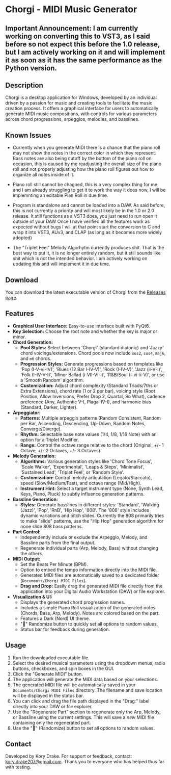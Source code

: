 # Chorgi - MIDI Music Generator


## Important Announcement: I am currently working on converting this to VST3, as I said before so not expect this before the 1.0 release, but I am actively working on it and will implement it as soon as it has the same performance as the Python version. 


## Description

Chorgi is a desktop application for Windows, developed by an individual driven by a passion for music and creating tools to facilitate the music creation process. It offers a graphical interface for users to automatically generate MIDI music compositions, with controls for various parameters across chord progressions, arpeggios, melodies, and basslines.

## Known Issues 

* Currently when you generate MIDI there is a chance that the piano roll may not show the notes in the correct color in which they represent. Bass notes are also being cutoff by the bottom of the piano roll on occasion, this is caused by me readjusting the overall size of the piano roll and not properly adjusting how the piano roll figures out how to organize all notes inside of it.

* Piano roll still cannot be chagned, this is a very complex thing for me and I am already struggling to get it to work the way it does now, I will be implemnting an editable Pian Roll in due time. 

* Program is standalone and cannot be loaded into a DAW. As said before, this is not currently a priority and will most likely be in the 1.0 or 2.0 release. It still functions as a VST3 does, you just need to run open it outside of your DAW Once I have verified all the features work as expected without bugs I will at that point start the conversion to C and wrap it into VST3, AUv3, and CLAP (as long as it becomes more widely adopted)

* The "Triplet Feel" Melody Algorhytm currently produces shit. That is the best way to put it, it is no longer entirely random, but it still sounds like shit which is not the intended behavior. I am actively working on updating this and will implement it in due time.

## Download

You can download the latest executable version of Chorgi from the [Releases page](https://github.com/Kory111111111111111111/Chorgi/releases/tag/Downloads).

## Features

* **Graphical User Interface:** Easy-to-use interface built with PyQt6.
* **Key Selection:** Choose the root note and whether the key is major or minor.
* **Chord Generation:**
    * **Pool Styles:** Select between 'Chorgi' (standard diatonic) and 'Jazzy' chord voicings/extensions. Chord pools now include `sus2`, `sus4`, `maj6`, and `m6` chords.
    * **Progression Styles:** Generate progressions based on templates like 'Pop (I-V-vi-IV)', 'Blues (12 Bar I-IV-V)', 'Rock (I-IV-V)', 'Jazz (ii-V-I)', 'Folk (I-IV-V-I)', 'Minor Ballad (i-VII-VI-i)', 'R&B/Soul (I-vi-ii-V)', or use a 'Smooth Random' algorithm.
    * **Customization:** Adjust chord complexity (Standard Triads/7ths or Extra Extensions), chord rate (1 or 2 per bar), voicing style (Root Position, Allow Inversions, Prefer Drop 2, Quartal, So What), cadence preference (Any, Authentic V-I, Plagal IV-I), and harmonic bias (Standard, Darker, Lighter).
* **Arpeggiator:**
    * **Patterns:** Multiple arpeggio patterns (Random Consistent, Random per Bar, Ascending, Descending, Up-Down, Random Notes, Converge/Diverge).
    * **Rhythm:** Selectable base note values (1/4, 1/8, 1/16 Note) with an option for a Triplet Modifier.
    * **Range:** Control the octave range relative to the chord (Original, +/- 1 Octave, +/- 2 Octaves, +/- 3 Octaves).
* **Melody Generation:**
    * **Algorithms:** Various generation styles like 'Chord Tone Focus', 'Scale Walker', 'Experimental', 'Leaps & Steps', 'Minimalist', 'Sustained Lead', 'Triplet Feel', or 'Random Style'.
    * **Customization:** Control melody articulation (Legato/Staccato), speed (Slow/Medium/Fast), and octave range (Mid/High).
    * **Instrument Hint:** Select a target instrument type (None, Synth Lead, Keys, Piano, Pluck) to subtly influence generation patterns.
* **Bassline Generation:**
    * **Styles:** Generate basslines in different styles: 'Standard', 'Walking (Jazz)', 'Pop', 'RnB', 'Hip Hop', '808'. The '808' style includes dynamic variations and pitch slides. Currently the 808 primarily tries to make "slide" patterns, use the "Hip Hop" generation algorithm for none slide 808 bass patterns.
* **Part Control:**
    * Independently include or exclude the Arpeggio, Melody, and Bassline parts from the final output.
    * Regenerate individual parts (Arp, Melody, Bass) without changing the others.
* **MIDI Output:**
    * Set the Beats Per Minute (BPM).
    * Option to embed the tempo information directly into the MIDI file.
    * Generated MIDI files are automatically saved to a dedicated folder (`Documents/Chorgi MIDI Files`).
    * **Drag and Drop:** Easily drag the generated MIDI file directly from the application into your Digital Audio Workstation (DAW) or file explorer.
* **Visualization & UI:**
    * Displays the generated chord progression names.
    * Includes a simple Piano Roll visualization of the generated notes (Chords, Bass, Arp, Melody). Notes are colored based on the part.
    * Features a Dark (Nord) UI theme.
    * "🎲" Randomize button to quickly set all options to random values.
    * Status bar for feedback during generation.

## Usage

1.  Run the downloaded executable file.
2.  Select the desired musical parameters using the dropdown menus, radio buttons, checkboxes, and spin boxes in the GUI.
3.  Click the "Generate MIDI" button.
4.  The application will generate the MIDI data based on your selections.
5.  The generated MIDI file will be automatically saved in your `Documents/Chorgi MIDI Files` directory. The filename and save location will be displayed in the status bar.
6.  You can click and drag the file path displayed in the "Drag:" label directly into your DAW or file explorer.
7.  Use the "Regenerate Part" section to regenerate only the Arp, Melody, or Bassline using the current settings. This will save a *new* MIDI file containing only the regenerated part.
8.  Use the "🎲" (Randomize) button to set all options to random values.

## Contact

Developed by Kory Drake. For support or feedback, contact: kory.drake207@gmail.com. Thank you to everyone who has helped thus far with testing.
